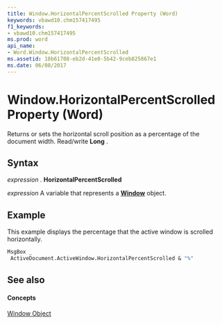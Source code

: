```yaml
---
title: Window.HorizontalPercentScrolled Property (Word)
keywords: vbawd10.chm157417495
f1_keywords:
- vbawd10.chm157417495
ms.prod: word
api_name:
- Word.Window.HorizontalPercentScrolled
ms.assetid: 18b61708-eb2d-41e0-5b42-9ceb825867e1
ms.date: 06/08/2017
---
```



# Window.HorizontalPercentScrolled Property (Word)

Returns or sets the horizontal scroll position as a percentage of the document width. Read/write  **Long** .


## Syntax

 _expression_ . **HorizontalPercentScrolled**

 _expression_ A variable that represents a **[Window](window-object-word.md)** object.


## Example

This example displays the percentage that the active window is scrolled horizontally.


```vb
MsgBox _ 
 ActiveDocument.ActiveWindow.HorizontalPercentScrolled & "%"
```


## See also


#### Concepts


[Window Object](window-object-word.md)

